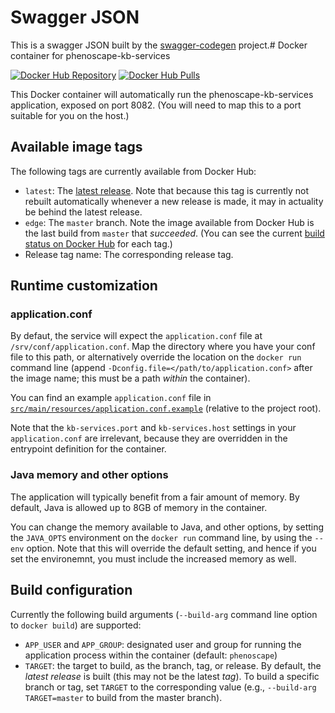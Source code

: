 # Swagger JSON
This is a swagger JSON built by the [swagger-codegen](https://github.com/swagger-api/swagger-codegen) project.# Docker container for phenoscape-kb-services

[![Docker Hub Repository](https://img.shields.io/docker/automated/phenoscape/phenoscape-kb-services.svg)](https://hub.docker.com/r/phenoscape/phenoscape-kb-services/) [![Docker Hub Pulls](https://img.shields.io/docker/pulls/phenoscape/phenoscape-kb-services.svg)](https://hub.docker.com/r/phenoscape/phenoscape-kb-services/)

This Docker container will automatically run the phenoscape-kb-services application, exposed on port 8082. (You will need to map this to a port suitable for you on the host.)

## Available image tags
The following tags are currently available from Docker Hub:
* `latest`: The [latest release]. Note that because this tag is currently not rebuilt automatically whenever a new release is made, it may in actuality be behind the latest release.
* `edge`: The `master` branch. Note the image available from Docker Hub is the last build from `master` that _succeeded_. (You can see the current [build status on Docker Hub] for each tag.)
* Release tag name: The corresponding release tag.

## Runtime customization

### application.conf
By defaut, the service will expect the `application.conf` file at `/srv/conf/application.conf`. Map the directory where you have your conf file to this path, or alternatively override the location on the `docker run` command line (append `-Dconfig.file=</path/to/application.conf>` after the image name; this must be a path _within_ the container).

You can find an example `application.conf` file in [`src/main/resources/application.conf.example`](../src/main/resources/application.conf.example) (relative to the project root).

Note that the `kb-services.port` and `kb-services.host` settings in your `application.conf` are irrelevant, because they are overridden in the entrypoint definition for the container.

### Java memory and other options
The application will typically benefit from a fair amount of memory. By default, Java is allowed up to 8GB of memory in the container.

You can change the memory available to Java, and other options, by setting the `JAVA_OPTS` environment on the `docker run` command line, by using the `--env` option. Note that this will override the default setting, and hence if you set the environemnt, you must include the increased memory as well.

## Build configuration

Currently the following build arguments (`--build-arg` command line option to `docker build`) are supported:

* `APP_USER` and `APP_GROUP`: designated user and group for running
  the application process within the container (default: `phenoscape`)
* `TARGET`: the target to build, as the branch, tag, or release. By default,
  the _latest release_ is built (this may not be the latest _tag_). To build
  a specific branch or tag, set `TARGET` to the corresponding value (e.g.,
  `--build-arg TARGET=master` to build from the master branch).

[latest release]: https://github.com/phenoscape/phenoscape-kb-services/releases/latest
[build status on Docker Hub]: https://hub.docker.com/r/phenoscape/phenoscape-kb-services/builds/
